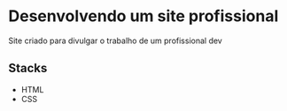 # Desenvolvendo um site profissional

Site criado para divulgar o trabalho de um profissional dev

## Stacks

- HTML
- CSS
